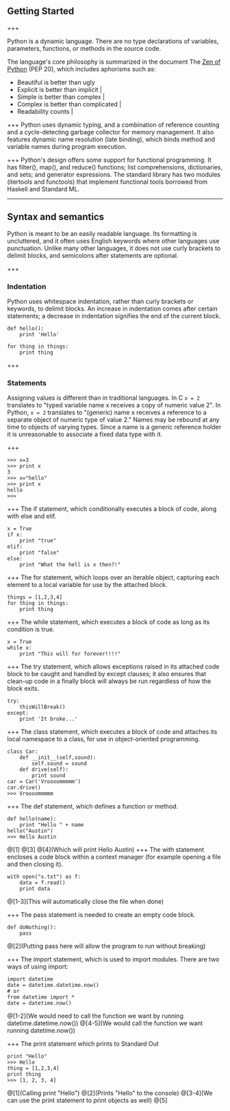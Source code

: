 ## Getting Started
+++

Python is a dynamic language. There are no type declarations of variables, parameters, functions, or methods in the source code.

The language's core philosophy is summarized in the document The [Zen of Python](https://en.wikipedia.org/wiki/Zen_of_Python) (PEP 20), which includes aphorisms such as:
- Beautiful is better than ugly
- Explicit is better than implicit |
- Simple is better than complex |
- Complex is better than complicated |
- Readability counts |

+++
Python uses dynamic typing, and a combination of reference counting and a cycle-detecting garbage collector for memory management. It also features dynamic name resolution (late binding), which binds method and variable names during program execution.

+++
Python's design offers some support for functional programming. It has filter(), map(), and reduce() functions; list comprehensions, dictionaries, and sets; and generator expressions. The standard library has two modules (itertools and functools) that implement functional tools borrowed from Haskell and Standard ML.

---
## Syntax and semantics
Python is meant to be an easily readable language. Its formatting is uncluttered, and it often uses English keywords where other languages use punctuation. Unlike many other languages, it does not use curly brackets to delimit blocks, and semicolons after statements are optional.

+++
### Indentation
Python uses whitespace indentation, rather than curly brackets or keywords, to delimit blocks. An increase in indentation comes after certain statements; a decrease in indentation signifies the end of the current block.
```
def hello():
    print 'Hello'

for thing in things:
    print thing
```

+++
### Statements
Assigning values is different than in traditional languages. In C `x = 2` translates to "typed variable name x receives a copy of numeric value 2". In Python, `x = 2` translates to "(generic) name x receives a reference to a separate object of numeric type of value 2." Names may be rebound at any time to objects of varying types. Since a name is a generic reference holder it is unreasonable to associate a fixed data type with it.

+++
```
>>> x=3
>>> print x
3
>>> x="hello"
>>> print x
hello
>>>
```
+++
The if statement, which conditionally executes a block of code, along with else and elif.
```
x = True
if x:
    print "true"
elif:
    print "false"
else:
    print "What the hell is x then?!"
```
+++
The for statement, which loops over an iterable object, capturing each element to a local variable for use by the attached block.
```
things = [1,2,3,4]
for thing in things:
    print thing
```
+++
The while statement, which executes a block of code as long as its condition is true.
```
x = True
while x:
    print "This will for forever!!!!"
```
+++
The try statement, which allows exceptions raised in its attached code block to be caught and handled by except clauses; it also ensures that clean-up code in a finally block will always be run regardless of how the block exits.
```
try:
    thisWillBreak()
except:
    print 'It broke...'
```

+++
The class statement, which executes a block of code and attaches its local namespace to a class, for use in object-oriented programming.
```
class Car:
    def __init__(self,sound):
        self.sound = sound
    def drive(self):
        print sound
car = Car('Vroooommmmm')
car.drive()
>>> Vroooommmmm
```
+++
The def statement, which defines a function or method.
```
def hello(name):
    print "Hello " + name
hello("Austin")
>>> Hello Austin
```
@[1]
@[3]
@[4](Which will print Hello Austin)
+++
The with statement encloses a code block within a context manager (for example opening a file and then closing it).
```
with open("x.txt") as f:
    data = f.read()
    print data
```
@[1-3](This will automatically close the file when done)

+++
The pass statement is needed to create an empty code block.
```
def doNothing():
    pass
```
@[2](Putting pass here will allow the program to run without breaking)

+++
The import statement, which is used to import modules. There are two ways of using import:
```
import datetime
date = datetime.datetime.now()
# or
from datetime import *
date = datetime.now()
```
@[1-2](We would need to call the function we want by running datetime.datetime.now())
@[4-5](We would call the function we want running datetime.now())

+++
The print statement which prints to Standard Out
```
print "Hello"
>>> Hello
thing = [1,2,3,4]
print thing
>>> [1, 2, 3, 4]
```
@[1](Calling print "Hello")
@[2](Prints "Hello" to the console)
@[3-4](We can use the print statement to print objects as well)
@[5]
